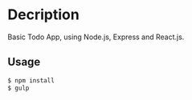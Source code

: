 Decription
========

Basic Todo App, using Node.js, Express and React.js.

## Usage

```sh
$ npm install
$ gulp
```
